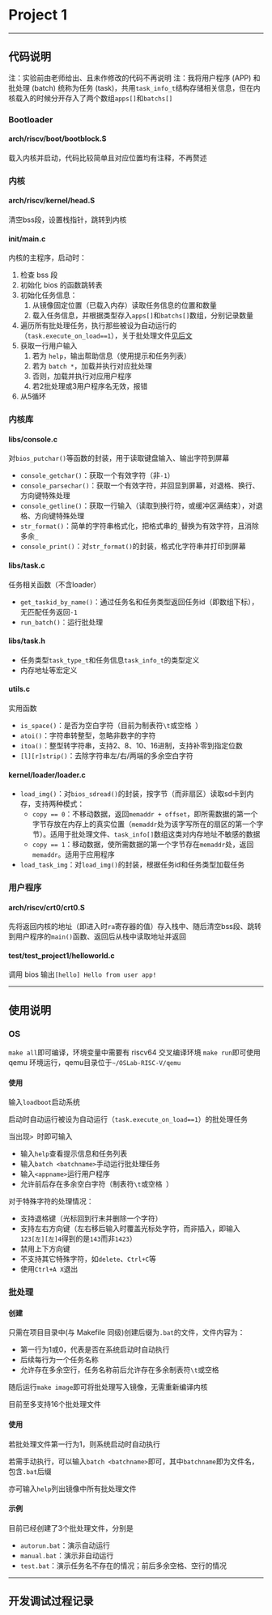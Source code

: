 # Project 1



---
## 代码说明
注：实验前由老师给出、且未作修改的代码不再说明
注：我将用户程序 (APP) 和批处理 (batch) 统称为任务 (task)，共用`task_info_t`结构存储相关信息，但在内核载入的时候分开存入了两个数组`apps[]`和`batchs[]`

### Bootloader
#### arch/riscv/boot/bootblock.S
载入内核并启动，代码比较简单且对应位置均有注释，不再赘述



### 内核
#### arch/riscv/kernel/head.S
清空bss段，设置栈指针，跳转到内核

#### init/main.c
内核的主程序，启动时：
1. 检查 bss 段
2. 初始化 bios 的函数跳转表
3. 初始化任务信息：
   1. 从镜像固定位置（已载入内存）读取任务信息的位置和数量
   2. 载入任务信息，并根据类型存入`apps[]`和`batchs[]`数组，分别记录数量
4. 遍历所有批处理任务，执行那些被设为自动运行的（`task.execute_on_load==1`），关于批处理文件[见后文](#批处理)
5. 获取一行用户输入
   1. 若为 `help`，输出帮助信息（使用提示和任务列表）
   2. 若为 `batch *`，加载并执行对应批处理
   3. 否则，加载并执行对应用户程序
   4. 若2批处理或3用户程序名无效，报错
6. 从5循环



### 内核库
#### libs/console.c
对`bios_putchar()`等函数的封装，用于读取键盘输入、输出字符到屏幕
- `console_getchar()`：获取一个有效字符（非`-1`）
- `console_parsechar()`：获取一个有效字符，并回显到屏幕，对退格、换行、方向键特殊处理
- `console_getline()`：获取一行输入（读取到换行符，或缓冲区满结束），对退格、方向键特殊处理
- `str_format()`：简单的字符串格式化，把格式串的`_`替换为有效字符，且消除多余`_`
- `console_print()`：对`str_format()`的封装，格式化字符串并打印到屏幕

#### libs/task.c
任务相关函数（不含loader）
- `get_taskid_by_name()`：通过任务名和任务类型返回任务id（即数组下标），无匹配任务返回`-1`
- `run_batch()`：运行批处理

#### libs/task.h
- 任务类型`task_type_t`和任务信息`task_info_t`的类型定义
- 内存地址等宏定义

#### utils.c
实用函数
- `is_space()`：是否为空白字符（目前为制表符`\t`或空格` `）
- `atoi()`：字符串转整型，忽略非数字的字符
- `itoa()`：整型转字符串，支持2、8、10、16进制，支持补零到指定位数
- `[l][r]strip()`：去除字符串左/右/两端的多余空白字符

#### kernel/loader/loader.c
- `load_img()`：对`bios_sdread()`的封装，按字节（而非扇区）读取sd卡到内存，支持两种模式：
  - `copy == 0`：不移动数据，返回`memaddr + offset`，即所需数据的第一个字节存放在内存上的真实位置（`memaddr`处为该字写所在的扇区的第一个字节）。适用于批处理文件、`task_info[]`数组这类对内存地址不敏感的数据
  - `copy == 1`：移动数据，使所需数据的第一个字节存在`memaddr`处，返回`memaddr`。适用于应用程序
- `load_task_img`：对`load_img()`的封装，根据任务id和任务类型加载任务



### 用户程序
#### arch/riscv/crt0/crt0.S
先将返回内核的地址（即进入时`ra`寄存器的值）存入栈中、随后清空bss段、跳转到用户程序的`main()`函数、返回后从栈中读取地址并返回

#### test/test_project1/helloworld.c
调用 bios 输出`[hello] Hello from user app!`



---
## 使用说明
### OS
`make all`即可编译，环境变量中需要有 riscv64 交叉编译环境
`make run`即可使用 qemu 环境运行，qemu目录位于`~/OSLab-RISC-V/qemu`

#### 使用
输入`loadboot`启动系统

启动时自动运行被设为自动运行（`task.execute_on_load==1`）的批处理任务

当出现`> `时即可输入
- 输入`help`查看提示信息和任务列表
- 输入`batch <batchname>`手动运行批处理任务
- 输入`<appname>`运行用户程序
- 允许前后存在多余空白字符（制表符`\t`或空格` `）

对于特殊字符的处理情况：
- 支持退格键（光标回到行末并删除一个字符）
- 支持左右方向键（左右移后输入时覆盖光标处字符，而非插入，即输入`123[左][左]4`得到的是`143`而非`1423`）
- 禁用上下方向键
- 不支持其它特殊字符，如`delete`、`Ctrl+C`等
- 使用`Ctrl+A X`退出



### 批处理
#### 创建
只需在项目目录中(与 Makefile 同级)创建后缀为`.bat`的文件，文件内容为：
- 第一行为1或0，代表是否在系统启动时自动执行
- 后续每行为一个任务名称
- 允许存在多余空行，任务名称前后允许存在多余制表符`\t`或空格` `

随后运行`make image`即可将批处理写入镜像，无需重新编译内核

目前至多支持16个批处理文件

#### 使用
若批处理文件第一行为1，则系统启动时自动执行

若需手动执行，可以输入`batch <batchname>`即可，其中`batchname`即为文件名，包含`.bat`后缀

亦可输入`help`列出镜像中所有批处理文件

#### 示例
目前已经创建了3个批处理文件，分别是
- `autorun.bat`：演示自动运行
- `manual.bat`：演示非自动运行
- `test.bat`：演示任务名不存在的情况；前后多余空格、空行的情况



---
## 开发调试过程记录

